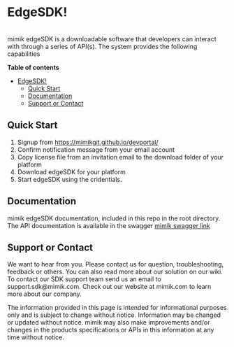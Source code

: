 <!DOCTYPE html>
<html>
<head>
<meta charset="utf-8">
<meta name="viewport" content="width=device-width, initial-scale=1.0">

<link rel="stylesheet" href="https://stackedit.io/res-min/themes/base.css" />
<body><div class="container"><h1 id="edgesdk">EdgeSDK!</h1>

<p><a href="https://github.com/mimikgit/edgeSDK/blob/master/mimik_logo.png"></a> <br>
mimik edgeSDK is a downloadable software that developers can interact with through a series of API(s). The system provides the following capabilities</p>

<p><strong>Table of contents</strong></p>

<p><div class="toc">
<ul>
<li><a href="#edgesdk">EdgeSDK!</a><ul>
<li><a href="#quick-start">Quick Start</a></li>
<li><a href="#documentation">Documentation</a></li>
<li><a href="#support-or-contact">Support or Contact</a></li>
</ul>
</li>
</ul>
</div>
</p>

<h2 id="quick-start">Quick Start</h2>

<ol>
<li>Signup from <a href="https://mimikgit.github.io/devportal/">https://mimikgit.github.io/devportal/</a></li>
<li>Confirm notification message from your email account</li>
<li>Copy license file from an invitation email to the download folder of your platform</li>
<li>Download edgeSDK for your platform</li>
<li>Start edgeSDK using the cridentials.</li>
</ol>

<h2 id="documentation">Documentation</h2>

<p>mimik edgeSDK documentation, included in this repo in the root directory.  The API documentation is available in the swagger <a href="https://app.swaggerhub.com/search?type=API&amp;owner=mimik">mimik swagger link</a></p>

<h2 id="support-or-contact">Support or Contact</h2>

<p>We want to hear from you. Please contact us for question, troubleshooting, feedback or others. You can also read more about our solution on our wiki. To contact our SDK support team send us an email to support.sdk@mimik.com. Check out our website at mimik.com to learn more about our company.</p>

<p>The information provided in this page is intended for informational purposes only and is subject to change without notice. Information may be changed or updated without notice. mimik may also make improvements and/or changes in the products specifications or APIs in this information at any time without notice.</p></div></body>
</html>
